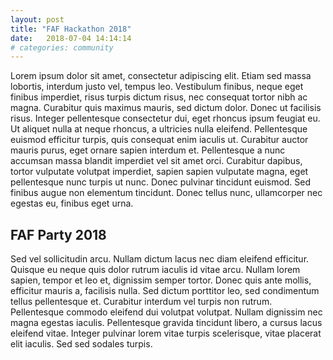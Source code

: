```yaml
---
layout: post
title: "FAF Hackathon 2018"
date:   2018-07-04 14:14:14
# categories: community
---
```


Lorem ipsum dolor sit amet, consectetur adipiscing elit. Etiam sed massa lobortis, interdum justo vel, tempus leo. Vestibulum finibus, neque eget finibus imperdiet, risus turpis dictum risus, nec consequat tortor nibh ac magna. Curabitur quis maximus mauris, sed dictum dolor. Donec ut facilisis risus. Integer pellentesque consectetur dui, eget rhoncus ipsum feugiat eu. Ut aliquet nulla at neque rhoncus, a ultricies nulla eleifend. Pellentesque euismod efficitur turpis, quis consequat enim iaculis ut. Curabitur auctor mauris purus, eget ornare sapien interdum et. Pellentesque a nunc accumsan massa blandit imperdiet vel sit amet orci. Curabitur dapibus, tortor vulputate volutpat imperdiet, sapien sapien vulputate magna, eget pellentesque nunc turpis ut nunc. Donec pulvinar tincidunt euismod. Sed finibus augue non elementum tincidunt. Donec tellus nunc, ullamcorper nec egestas eu, finibus eget urna.  

## FAF Party 2018

Sed vel sollicitudin arcu. Nullam dictum lacus nec diam eleifend efficitur. Quisque eu neque quis dolor rutrum iaculis id vitae arcu. Nullam lorem sapien, tempor et leo et, dignissim semper tortor. Donec quis ante mollis, efficitur mauris a, facilisis nulla. Sed dictum porttitor leo, sed condimentum tellus pellentesque et. Curabitur interdum vel turpis non rutrum. Pellentesque commodo eleifend dui volutpat volutpat. Nullam dignissim nec magna egestas iaculis. Pellentesque gravida tincidunt libero, a cursus lacus eleifend vitae. Integer pulvinar lorem vitae turpis scelerisque, vitae placerat elit iaculis. Sed sed sodales turpis.